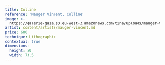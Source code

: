 ```yaml
---
title: Colline
reference: 'Mauger Vincent, Colline'
image: >-
  https://galerie-gaia.s3.eu-west-3.amazonaws.com/tina/uploads/mauger-vincent/galerie-gaia-mauger-vincent-colline-50X75.jpg
artist: content/artists/mauger-vincent.md
price: 600
technique: Lithographie
contextual: true
dimensions:
  height: 50
  width: 73.5
---
```


